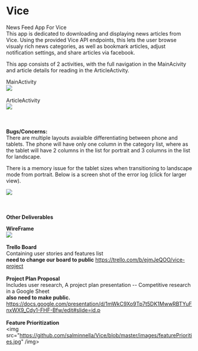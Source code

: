# Vice
News Feed App For Vice<br>
This app is dedicated to downloading and displaying news articles from Vice.  Using the provided Vice API endpoints, this lets the user browse visualy rich news categories, as well as bookmark articles, adjust notification settings, and share articles via facebook.

This app consists of 2 activities, with the full navigation in the MainAcivity and article details for reading in the          ArticleActivity.  


MainActivity<br>
<img src="https://github.com/salminnella/Vice/blob/master/images/MainActivity.png" />
<br><br>
ArticleActivity<br>
<img src="https://github.com/salminnella/Vice/blob/master/images/ArticleActivity.png" />
<br><br>
<br><br>
<b>Bugs/Concerns:</b><br>
There are multiple layouts avaialble differentiating between phone and tablets.  The phone will have only one column in the category list, where as the tablet will have 2 columns in the list for portrait and 3 columns in the list for landscape.  

There is a memory issue for the tablet sizes when transitioning to landscape mode from portrait. Below is a screen shot of the error log (click for larger view).

<img src="https://raw.githubusercontent.com/salminnella/Vice/master/images/logcat.jpg" />
<br><br>
<br><br>
<b>Other Deliverables</b><br>

<b>WireFrame</b><br>
<img src="https://github.com/salminnella/Vice/blob/master/images/wireFrame.jpg" />
<br><br>
<b>Trello Board</b><br>
Containing user stories and features list<br>
<b>need to change our board to public</b>
https://trello.com/b/ejmJeQOO/vice-project
<br><br>
<b>Project Plan Proposal</b><br>
Includes user research, A project plan presentation  -- Competitive research in a Google Sheet<br>
<b>also need to make public.</b>
https://docs.google.com/presentation/d/1mWkC9Xo9Tp7t5DK1MwwRBTYuFnxWX9_Cdy1-FHF-Bfw/edit#slide=id.p
<br><br>
<b>Feature Prioritization</b><br>
<img src="https://github.com/salminnella/Vice/blob/master/images/featurePriorities.jpg" /img>